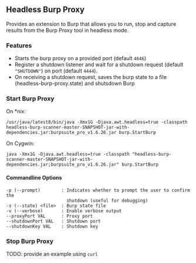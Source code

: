## Headless Burp Proxy

Provides an extension to Burp that allows you to run, stop and capture results from the Burp Proxy tool in headless mode.

### Features
* Starts the burp proxy on a provided port (default `4646`)
* Register a shutdown listener and wait for a shutdown request (default `"SHUTDOWN"`) on port (default `4444`).
* On receiving a shutdown request, saves the burp state to a file (headless-burp-proxy.state) and shutsdown Burp

### Start Burp Proxy

On *nix:

    /usr/java/latest8/bin/java -Xmx1G -Djava.awt.headless=true -classpath headless-burp-scanner-master-SNAPSHOT-jar-with-dependencies.jar:burpsuite_pro_v1.6.26.jar burp.StartBurp

On Cygwin:
 
    java -Xmx1G -Djava.awt.headless=true -classpath "headless-burp-scanner-master-SNAPSHOT-jar-with-dependencies.jar;burpsuite_pro_v1.6.26.jar" burp.StartBurp

#### Commandline Options

    -p (--prompt)        : Indicates whether to prompt the user to confirm the
                           shutdown (useful for debugging)
    -s (--state) <file>  : Burp state file
    -v (--verbose)       : Enable verbose output
    --proxyPort VAL      : Proxy port
    --shutdownPort VAL   : Shutdown port
    --shutdownKey VAL    : Shutdown key

### Stop Burp Proxy

TODO: provide an example using `curl`
